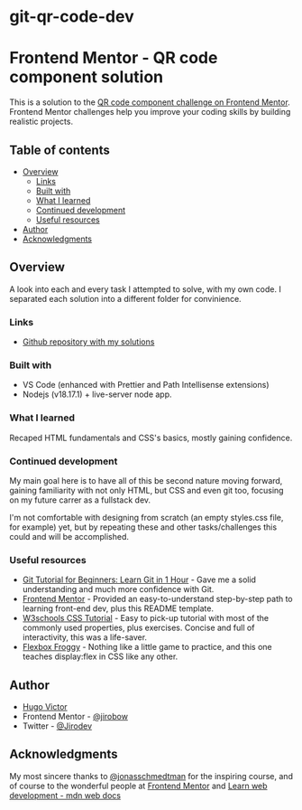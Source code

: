 # git-qr-code-dev

# Frontend Mentor - QR code component solution

This is a solution to the [QR code component challenge on Frontend Mentor](https://www.frontendmentor.io/challenges/qr-code-component-iux_sIO_H). Frontend Mentor challenges help you improve your coding skills by building realistic projects.

## Table of contents

- [Overview](#overview)
  - [Links](#links)
  - [Built with](#built-with)
  - [What I learned](#what-i-learned)
  - [Continued development](#continued-development)
  - [Useful resources](#useful-resources)
- [Author](#author)
- [Acknowledgments](#acknowledgments)

## Overview

A look into each and every task I attempted to solve, with my own code. I separated each solution into a different folder for convinience.

### Links

- [Github repository with my solutions](https://github.com/Jirobow/git-mdn-web-docs-tasks)

### Built with

- VS Code (enhanced with Prettier and Path Intellisense extensions)
- Nodejs (v18.17.1) + live-server node app.

### What I learned

Recaped HTML fundamentals and CSS's basics, mostly gaining confidence.

### Continued development

My main goal here is to have all of this be second nature moving forward, gaining familiarity with not only HTML, but CSS and even git too, focusing on my future carrer as a fullstack dev.

I'm not comfortable with designing from scratch (an empty styles.css file, for example) yet, but by repeating these and other tasks/challenges this could and will be accomplished.

### Useful resources

- [Git Tutorial for Beginners: Learn Git in 1 Hour](https://youtu.be/8JJ101D3knE) - Gave me a solid understanding and much more confidence with Git.
- [Frontend Mentor](https://www.frontendmentor.io/) - Provided an easy-to-understand step-by-step path to learning front-end dev, plus this README template.
- [W3schools CSS Tutorial](https://www.w3schools.com/css/default.asp) - Easy to pick-up tutorial with most of the commonly used properties, plus exercises. Concise and full of interactivity, this was a life-saver.
- [Flexbox Froggy](https://flexboxfroggy.com) - Nothing like a little game to practice, and this one teaches display:flex in CSS like any other.

## Author

- [Hugo Victor](https://www.linkedin.com/in/hugo-v-silva/)
- Frontend Mentor - [@jirobow](https://www.frontendmentor.io/profile/Jirobow)
- Twitter - [@Jirodev](https://twitter.com/JirobowDev)

## Acknowledgments

My most sincere thanks to [@jonasschmedtman](https://twitter.com/jonasschmedtman) for the inspiring course, and of course to the wonderful people at [Frontend Mentor](https://www.frontendmentor.io/) and [Learn web development - mdn web docs](https://developer.mozilla.org/en-US/docs/Learn)
